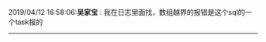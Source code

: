 2019/04/12 16:58:06:**吴家宝** : 我在日志里面找，数组越界的报错是这个sql的一个task报的
*************************************************************************************
